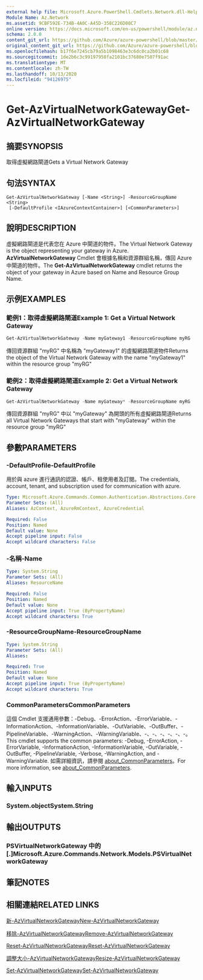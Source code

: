 ```yaml
---
external help file: Microsoft.Azure.PowerShell.Cmdlets.Network.dll-Help.xml
Module Name: Az.Network
ms.assetid: 9CBF592E-734B-4A0C-A45D-358C226D08C7
online version: https://docs.microsoft.com/en-us/powershell/module/az.network/get-azvirtualnetworkgateway
schema: 2.0.0
content_git_url: https://github.com/Azure/azure-powershell/blob/master/src/Network/Network/help/Get-AzVirtualNetworkGateway.md
original_content_git_url: https://github.com/Azure/azure-powershell/blob/master/src/Network/Network/help/Get-AzVirtualNetworkGateway.md
ms.openlocfilehash: b17f6e7245cb79a5b1098463e3c6dc0ca2b01c68
ms.sourcegitcommit: 1de2b6c3c99197958fa2101bc37680e7507f91ac
ms.translationtype: MT
ms.contentlocale: zh-TW
ms.lasthandoff: 10/13/2020
ms.locfileid: "94126975"
---
```

# <span data-ttu-id="d5436-101">Get-AzVirtualNetworkGateway</span><span class="sxs-lookup"><span data-stu-id="d5436-101">Get-AzVirtualNetworkGateway</span></span>

## <span data-ttu-id="d5436-102">摘要</span><span class="sxs-lookup"><span data-stu-id="d5436-102">SYNOPSIS</span></span>
<span data-ttu-id="d5436-103">取得虛擬網路閘道</span><span class="sxs-lookup"><span data-stu-id="d5436-103">Gets a Virtual Network Gateway</span></span>

## <span data-ttu-id="d5436-104">句法</span><span class="sxs-lookup"><span data-stu-id="d5436-104">SYNTAX</span></span>

```
Get-AzVirtualNetworkGateway [-Name <String>] -ResourceGroupName <String>
 [-DefaultProfile <IAzureContextContainer>] [<CommonParameters>]
```

## <span data-ttu-id="d5436-105">說明</span><span class="sxs-lookup"><span data-stu-id="d5436-105">DESCRIPTION</span></span>
<span data-ttu-id="d5436-106">虛擬網路閘道是代表您在 Azure 中閘道的物件。</span><span class="sxs-lookup"><span data-stu-id="d5436-106">The Virtual Network Gateway is the object representing your gateway in Azure.</span></span>
<span data-ttu-id="d5436-107">**AzVirtualNetworkGateway** Cmdlet 會根據名稱和資源群組名稱，傳回 Azure 中閘道的物件。</span><span class="sxs-lookup"><span data-stu-id="d5436-107">The **Get-AzVirtualNetworkGateway** cmdlet returns the object of your gateway in Azure based on Name and Resource Group Name.</span></span>

## <span data-ttu-id="d5436-108">示例</span><span class="sxs-lookup"><span data-stu-id="d5436-108">EXAMPLES</span></span>

### <span data-ttu-id="d5436-109">範例1：取得虛擬網路閘道</span><span class="sxs-lookup"><span data-stu-id="d5436-109">Example 1: Get a Virtual Network Gateway</span></span>
```powershell
Get-AzVirtualNetworkGateway -Name myGateway1 -ResourceGroupName myRG
```

<span data-ttu-id="d5436-110">傳回資源群組 "myRG" 中名稱為 "myGateway1" 的虛擬網路閘道物件</span><span class="sxs-lookup"><span data-stu-id="d5436-110">Returns the object of the Virtual Network Gateway with the name "myGateway1" within the resource group "myRG"</span></span>

### <span data-ttu-id="d5436-111">範例2：取得虛擬網路閘道</span><span class="sxs-lookup"><span data-stu-id="d5436-111">Example 2: Get a Virtual Network Gateway</span></span>
```powershell
Get-AzVirtualNetworkGateway -Name myGateway* -ResourceGroupName myRG
```

<span data-ttu-id="d5436-112">傳回資源群組 "myRG" 中以 "myGateway" 為開頭的所有虛擬網路閘道</span><span class="sxs-lookup"><span data-stu-id="d5436-112">Returns all Virtual Network Gateways that start with "myGateway" within the resource group "myRG"</span></span>

## <span data-ttu-id="d5436-113">參數</span><span class="sxs-lookup"><span data-stu-id="d5436-113">PARAMETERS</span></span>

### <span data-ttu-id="d5436-114">-DefaultProfile</span><span class="sxs-lookup"><span data-stu-id="d5436-114">-DefaultProfile</span></span>
<span data-ttu-id="d5436-115">用於與 azure 進行通訊的認證、帳戶、租使用者及訂閱。</span><span class="sxs-lookup"><span data-stu-id="d5436-115">The credentials, account, tenant, and subscription used for communication with azure.</span></span>

```yaml
Type: Microsoft.Azure.Commands.Common.Authentication.Abstractions.Core.IAzureContextContainer
Parameter Sets: (All)
Aliases: AzContext, AzureRmContext, AzureCredential

Required: False
Position: Named
Default value: None
Accept pipeline input: False
Accept wildcard characters: False
```

### <span data-ttu-id="d5436-116">-名稱</span><span class="sxs-lookup"><span data-stu-id="d5436-116">-Name</span></span>
```yaml
Type: System.String
Parameter Sets: (All)
Aliases: ResourceName

Required: False
Position: Named
Default value: None
Accept pipeline input: True (ByPropertyName)
Accept wildcard characters: True
```

### <span data-ttu-id="d5436-117">-ResourceGroupName</span><span class="sxs-lookup"><span data-stu-id="d5436-117">-ResourceGroupName</span></span>
```yaml
Type: System.String
Parameter Sets: (All)
Aliases:

Required: True
Position: Named
Default value: None
Accept pipeline input: True (ByPropertyName)
Accept wildcard characters: True
```

### <span data-ttu-id="d5436-118">CommonParameters</span><span class="sxs-lookup"><span data-stu-id="d5436-118">CommonParameters</span></span>
<span data-ttu-id="d5436-119">這個 Cmdlet 支援通用參數：-Debug、-ErrorAction、-ErrorVariable、-InformationAction、-InformationVariable、-OutVariable、-OutBuffer、-PipelineVariable、-WarningAction、-WarningVariable、-、-、-、-、-、-。</span><span class="sxs-lookup"><span data-stu-id="d5436-119">This cmdlet supports the common parameters: -Debug, -ErrorAction, -ErrorVariable, -InformationAction, -InformationVariable, -OutVariable, -OutBuffer, -PipelineVariable, -Verbose, -WarningAction, and -WarningVariable.</span></span> <span data-ttu-id="d5436-120">如需詳細資訊，請參閱 [about_CommonParameters](http://go.microsoft.com/fwlink/?LinkID=113216)。</span><span class="sxs-lookup"><span data-stu-id="d5436-120">For more information, see [about_CommonParameters](http://go.microsoft.com/fwlink/?LinkID=113216).</span></span>

## <span data-ttu-id="d5436-121">輸入</span><span class="sxs-lookup"><span data-stu-id="d5436-121">INPUTS</span></span>

### <span data-ttu-id="d5436-122">System.object</span><span class="sxs-lookup"><span data-stu-id="d5436-122">System.String</span></span>

## <span data-ttu-id="d5436-123">輸出</span><span class="sxs-lookup"><span data-stu-id="d5436-123">OUTPUTS</span></span>

### <span data-ttu-id="d5436-124">PSVirtualNetworkGateway 中的 [.]</span><span class="sxs-lookup"><span data-stu-id="d5436-124">Microsoft.Azure.Commands.Network.Models.PSVirtualNetworkGateway</span></span>

## <span data-ttu-id="d5436-125">筆記</span><span class="sxs-lookup"><span data-stu-id="d5436-125">NOTES</span></span>

## <span data-ttu-id="d5436-126">相關連結</span><span class="sxs-lookup"><span data-stu-id="d5436-126">RELATED LINKS</span></span>

[<span data-ttu-id="d5436-127">新-AzVirtualNetworkGateway</span><span class="sxs-lookup"><span data-stu-id="d5436-127">New-AzVirtualNetworkGateway</span></span>](./New-AzVirtualNetworkGateway.md)

[<span data-ttu-id="d5436-128">移除-AzVirtualNetworkGateway</span><span class="sxs-lookup"><span data-stu-id="d5436-128">Remove-AzVirtualNetworkGateway</span></span>](./Remove-AzVirtualNetworkGateway.md)

[<span data-ttu-id="d5436-129">Reset-AzVirtualNetworkGateway</span><span class="sxs-lookup"><span data-stu-id="d5436-129">Reset-AzVirtualNetworkGateway</span></span>](./Reset-AzVirtualNetworkGateway.md)

[<span data-ttu-id="d5436-130">調整大小-AzVirtualNetworkGateway</span><span class="sxs-lookup"><span data-stu-id="d5436-130">Resize-AzVirtualNetworkGateway</span></span>](./Resize-AzVirtualNetworkGateway.md)

[<span data-ttu-id="d5436-131">Set-AzVirtualNetworkGateway</span><span class="sxs-lookup"><span data-stu-id="d5436-131">Set-AzVirtualNetworkGateway</span></span>](./Set-AzVirtualNetworkGateway.md)
